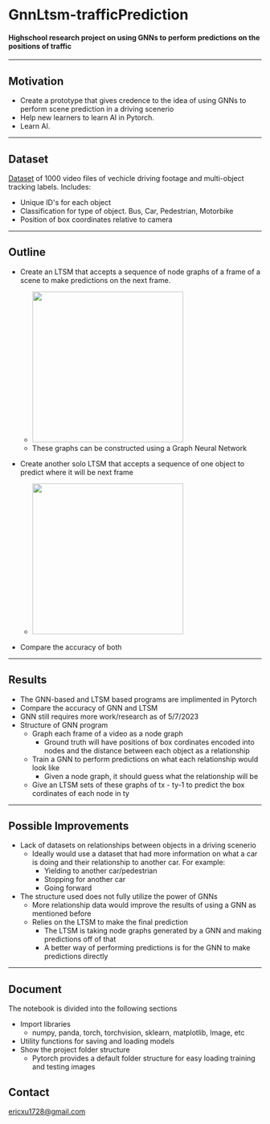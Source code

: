 # GnnLtsm-trafficPrediction

<h4>Highschool research project on using GNNs to perform predictions on the positions of traffic
 </h4>

---

## Motivation

- Create a prototype that gives credence to the idea of using GNNs to perform scene prediction in a driving scenerio
- Help new learners to learn AI in Pytorch.
- Learn AI. 

---

## Dataset

[Dataset](https://www.kaggle.com/datasets/robikscube/driving-video-with-object-tracking) of 1000 video files of vechicle driving footage and multi-object tracking labels. Includes:

- Unique ID's for each object
- Classification for type of object. Bus, Car, Pedestrian, Motorbike
- Position of box coordinates relative to camera

---

## Outline

- Create an LTSM that accepts a sequence of node graphs of a frame of a scene to make predictions on the next frame. 
  - <img src="readme_images/graphLtsm_outline.png" width="300">
  - These graphs can be constructed using a Graph Neural Network

- Create another solo LTSM that accepts a sequence of one object to predict where it will be next frame
  - <img src="readme_images/sololtsm_outline.png" width="300">

- Compare the accuracy of both

---

## Results

- The GNN-based and LTSM based programs are implimented in Pytorch
- Compare the accuracy of GNN and LTSM
- GNN still requires more work/research as of 5/7/2023
- Structure of GNN program
  - Graph each frame of a video as a node graph
     - Ground truth will have positions of box cordinates encoded into nodes and the distance between each object as a relationship
  - Train a GNN to perform predictions on what each relationship would look like
    - Given a node graph, it should guess what the relationship will be
  - Give an LTSM sets of these graphs of tx - ty-1 to predict the box cordinates of each node in ty


---

## Possible Improvements

- Lack of datasets on relationships between objects in a driving scenerio
  - Ideally would use a dataset that had more information on what a car is doing and their relationship to another car. For example:
    - Yielding to another car/pedestrian
    - Stopping for another car
    - Going forward
- The structure used does not fully utilize the power of GNNs
  - More relationship data would improve the results of using a GNN as mentioned before
  - Relies on the LTSM to make the final prediction
    - The LTSM is taking node graphs generated by a GNN and making predictions off of that
    - A better way of performing predictions is for the GNN to make predictions directly
 
---
## Document

The notebook is divided into the following sections

- Import libraries
  - numpy, panda, torch, torchvision, sklearn, matplotlib, Image, etc
- Utility functions for saving and loading models
- Show the project folder structure
  - Pytorch provides a default folder structure for easy loading training and testing images

## Contact

ericxu1728@gmail.com
